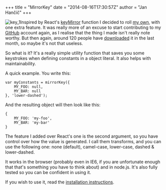 +++
title = "MirrorKey"
date = "2014-08-16T17:30:57Z"
author = "Jan Hančič"
+++

![key_1](/post_images/key_1.jpg)Inspired by React's [keyMirror](https://github.com/facebook/react/blob/master/src/utils/keyMirror.js) function I decided to roll [my own](https://github.com/janhancic/mirrorkey), with one extra feature. It was really more of an excuse to start contributing to my [GitHub](https://github.com/janhancic) account again, as I realise that the thing I made isn't really note worthy. But then again, around 120 people have [downloaded](https://www.npmjs.org/package/mirrorkey) it in the last month, so maybe it's not that useless.

So what is it? It's a really simple utility function that saves you some keystrokes when defining constants in a object literal. It also helps with maintainability.

A quick example. You write this:

```
var myConstants = mirrorKey({
    MY_FOO: null,
    MY_BAR: null
}, 'lower-dashed');
```

And the resulting object will then look like this:

```
{
    MY_FOO: 'my-foo',
    MY_BAR: 'my-bar'
}
```

The feature I added over React's one is the second argument, so you have control over how the value is generated. I call them transforms, and you can use the following one: none (default), camel-case, lower-case, dashed & lower-dashed.

It works in the browser (probably even in IE6, if you are unfortunate enough that that's something you have to think about) and in node.js. It's also fully tested so you can be confident in using it.

If you wish to use it, read the [installation instructions](https://github.com/janhancic/mirrorkey#installation).
